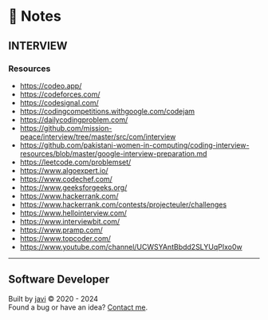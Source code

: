 # :memo: Notes
## INTERVIEW
### Resources
- https://codeo.app/
- https://codeforces.com/
- https://codesignal.com/
- https://codingcompetitions.withgoogle.com/codejam
- https://dailycodingproblem.com/
- https://github.com/mission-peace/interview/tree/master/src/com/interview
- https://github.com/pakistani-women-in-computing/coding-interview-resources/blob/master/google-interview-preparation.md
- https://leetcode.com/problemset/
- https://www.algoexpert.io/
- https://www.codechef.com/
- https://www.geeksforgeeks.org/
- https://www.hackerrank.com/
- https://www.hackerrank.com/contests/projecteuler/challenges
- https://www.hellointerview.com/
- https://www.interviewbit.com/
- https://www.pramp.com/
- https://www.topcoder.com/
- https://www.youtube.com/channel/UCWSYAntBbdd2SLYUqPIxo0w
---
## Software Developer
Built by [javi](https://github.com/javierandres-dev/) :copyright: 2020 - 2024  
Found a bug or have an idea? [Contact me](https://www.linkedin.com/in/javierandres-dev/).

